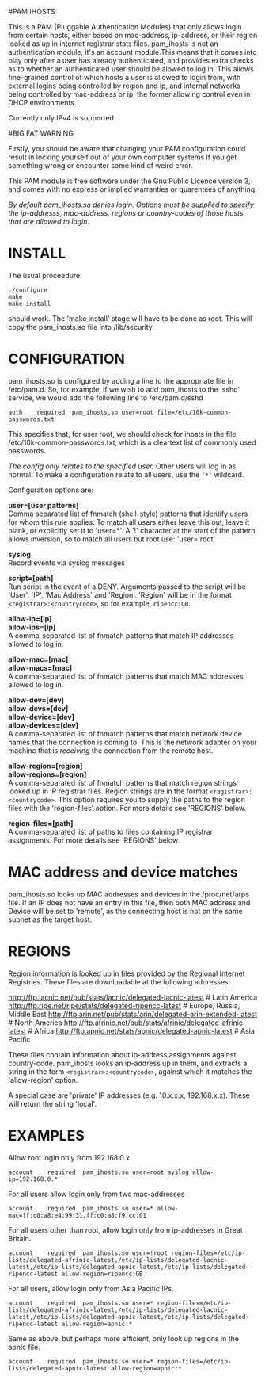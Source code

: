 #PAM IHOSTS

This is a PAM (Pluggable Authentication Modules) that only allows login from certain hosts, either based on mac-address, ip-address, or their region looked as up in internet registrar stats files. pam_ihosts is not an authentication module, it's an account module.This means that it comes into play only after a user has already authenticated, and provides extra checks as to whether an authenticated user should be alowed to log in. This allows fine-grained control of which hosts a user is allowed to login from, with external logins being controlled by region and ip, and internal networks being controlled by mac-address or ip, the former allowing control even in DHCP environments.

Currently only IPv4 is supported.


#BIG FAT WARNING

Firstly, you should be aware that changing your PAM configuration could result in locking yourself out of your own computer systems if you get something wrong or encounter some kind of weird error. 

This PAM module is free software under the Gnu Public Licence version 3,  and comes with no express or implied warranties or guarentees of anything. 

*By default pam_ihosts.so denies login. Options must be supplied to specify the ip-addresss, mac-address, regions or country-codes of those hosts that are allowed to login*.


# INSTALL

The usual proceedure:

```
./configure
make
make install
```

should work. The 'make install' stage will have to be done as root. This will copy the pam_ihosts.so file into /lib/security.



# CONFIGURATION

pam_ihosts.so is configured by adding a line to the appropriate file in /etc/pam.d. So, for example, if we wish to add pam_ihosts to the 'sshd' service, we would add the following line to /etc/pam.d/sshd
```
auth    required  pam_ihosts.so user=root file=/etc/10k-common-passwords.txt
```
This specifies that, for user root, we should check for ihosts in the file /etc/10k-common-passwords.txt, which is a cleartext list of commonly used passwords.

*The config only relates to the specified user.* Other users will log in as normal. To make a configuration relate to all users, use the `'*'` wildcard.

Configuration options are:

**user=[user patterns]**  
Comma separated list of fnmatch (shell-style) patterns that identify users for whom this rule applies. To match all users either leave this out, leave it blank, or explicitly set it to 'user=\*'. A '!' character at the start of the pattern allows inversion, so to match all users but root use: 'user=!root'

**syslog**  
Record events via syslog messages

**script=[path]**  
Run script in the event of a DENY. Arguments passed to the script will be 'User', 'IP', 'Mac Address' and 'Region'. 'Region' will be in the format `<registrar>:<countrycode>`, so for example, `ripencc:GB`.

**allow-ip=[ip]**  
**allow-ips=[ip]**  
A comma-separated list of fnmatch patterns that match IP addresses allowed to log in.

**allow-mac=[mac]**  
**allow-macs=[mac]**  
A comma-separated list of fnmatch patterns that match MAC addresses allowed to log in.

**allow-dev=[dev]**  
**allow-devs=[dev]**  
**allow-device=[dev]**  
**allow-devices=[dev]**  
A comma-separated list of fnmatch patterns that match network device names that the connection is coming to. This is the network adapter on your machine that is *receiving* the connection from the remote host.

**allow-region=[region]**  
**allow-regions=[region]**  
A comma-separated list of fnmatch patterns that match region strings looked up in IP registrar files. Region strings are in the format `<registrar>:<countrycode>`. This option requires you to supply the paths to the region files with the 'region-files' option. For more details see 'REGIONS' below.

**region-files=[path]**  
A comma-separated list of paths to files containing IP registrar assignments. For more details see 'REGIONS' below.


# MAC address and device matches

pam_ihosts.so looks up MAC addresses and devices in the /proc/net/arps file. If an IP does not have an entry in this file, then both MAC address and Device will be set to 'remote', as the connecting host is not on the same subnet as the target host.


# REGIONS

Region information is looked up in files provided by the Regional Internet Registries. These files are downloadable at the following addresses:

http://ftp.lacnic.net/pub/stats/lacnic/delegated-lacnic-latest      # Latin America
http://ftp.ripe.net/ripe/stats/delegated-ripencc-latest             # Europe, Russia, Middle East
http://ftp.arin.net/pub/stats/arin/delegated-arin-extended-latest   # North America
http://ftp.afrinic.net/pub/stats/afrinic/delegated-afrinic-latest   # Africa
http://ftp.apnic.net/stats/apnic/delegated-apnic-latest             # Asia Pacific


These files contain information about ip-address assignments against country-code. pam_ihosts looks an ip-address up in them, and extracts a string in the form `<registrar>:<countrycode>`, against which it matches the 'allow-region' option. 

A special case are 'private' IP addresses (e.g. 10.x.x.x, 192.168.x.x). These will return the string 'local'.

# EXAMPLES

Allow root login only from 192.168.0.x
```
account    required  pam_ihosts.so user=root syslog allow-ip=192.168.0.*
```

For all users allow login only from two mac-addresses
```
account    required  pam_ihosts.so user=* allow-mac=ff:c0:a8:e4:99:31,ff:c0:a8:f9:cc:01 
```

For all users other than root, allow login only from ip-addresses in Great Britain.
```
account    required  pam_ihosts.so user=!root region-files=/etc/ip-lists/delegated-afrinic-latest,/etc/ip-lists/delegated-lacnic-latest,/etc/ip-lists/delegated-apnic-latest,/etc/ip-lists/delegated-ripencc-latest allow-region=ripencc:GB
```

For all users, allow login only from Asia Pacific IPs.
```
account    required  pam_ihosts.so user=* region-files=/etc/ip-lists/delegated-afrinic-latest,/etc/ip-lists/delegated-lacnic-latest,/etc/ip-lists/delegated-apnic-latest,/etc/ip-lists/delegated-ripencc-latest allow-region=apnic:*
```

Same as above, but perhaps more efficient, only look up regions in the apnic file.
```
account    required  pam_ihosts.so user=* region-files=/etc/ip-lists/delegated-apnic-latest allow-region=apnic:*
```


